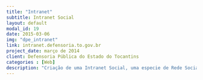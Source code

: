 ```yaml
---
title: "Intranet"
subtitle: Intranet Social
layout: default
modal_id: 19
date: 2015-03-06
img: "dpe_intranet"
link: intranet.defensoria.to.gov.br
project_date: março de 2014
client: Defensoria Pública do Estado do Tocantins
categories : [Web]
description: "Criação de uma Intranet Social, uma especie de Rede Social onde os servidores podem se expressar, interegir além de ter acesso a emissão de contra-cheques, imposto de renda, movimentação de documentos na instituição e acesso direto a outros serviços voltados ao servidor. Utiliza Django, Node-JS dentre outras tecnologias"
---
```

